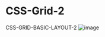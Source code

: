 # CSS-Grid-2
CSS-GRID-BASIC-LAYOUT-2
![image](https://user-images.githubusercontent.com/43956936/121253413-5e2d7e00-c8a9-11eb-80cf-45590cdff861.png)
